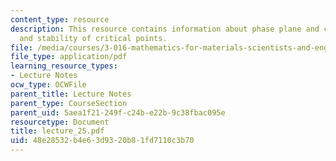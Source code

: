```yaml
---
content_type: resource
description: This resource contains information about phase plane and critical points
  and stability of critical points.
file: /media/courses/3-016-mathematics-for-materials-scientists-and-engineers-fall-2005/48e28532b4e63d9320b81fd7110c3b70_lecture_25.pdf
file_type: application/pdf
learning_resource_types:
- Lecture Notes
ocw_type: OCWFile
parent_title: Lecture Notes
parent_type: CourseSection
parent_uid: 5aea1f21-249f-c24b-e22b-9c38fbac095e
resourcetype: Document
title: lecture_25.pdf
uid: 48e28532-b4e6-3d93-20b8-1fd7110c3b70
---
```

